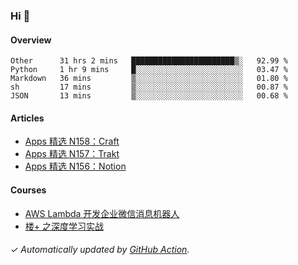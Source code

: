 ### Hi 👋

#### Overview

<!--START_SECTION:waka-->
```text
Other      31 hrs 2 mins   ███████████████████████▒░   92.99 % 
Python     1 hr 9 mins     █░░░░░░░░░░░░░░░░░░░░░░░░   03.47 % 
Markdown   36 mins         ▒░░░░░░░░░░░░░░░░░░░░░░░░   01.80 % 
sh         17 mins         ▒░░░░░░░░░░░░░░░░░░░░░░░░   00.87 % 
JSON       13 mins         ▒░░░░░░░░░░░░░░░░░░░░░░░░   00.68 % 
```
<!--END_SECTION:waka-->

#### Articles

<!-- BLOG:START -->
- [Apps 精选 N158：Craft](https://huhuhang.com/post/product-hunt/product-hunt-n158)
- [Apps 精选 N157：Trakt](https://huhuhang.com/post/product-hunt/product-hunt-n157)
- [Apps 精选 N156：Notion](https://huhuhang.com/post/product-hunt/product-hunt-n156)
<!-- BLOG:END -->

#### Courses

<!-- SYL:START -->
- [AWS Lambda 开发企业微信消息机器人](https://lanqiao.cn/courses/2868)
- [楼+ 之深度学习实战](https://lanqiao.cn/courses/2617)
<!-- SYL:END -->

###### ✓ Automatically updated by [GitHub Action](https://github.com/huhuhang/huhuhang/actions).
